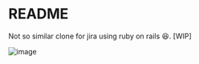 # README

Not so similar clone for jira using ruby on rails 😆. [WIP]

![image](https://github.com/abhirampai/jira_clone_rails/assets/36255896/bd3792a2-ce4a-40ea-829e-dacb18bc02df)


